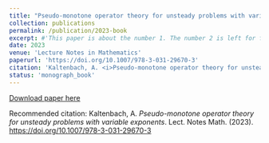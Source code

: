 ```yaml
---
title: "Pseudo-monotone operator theory for unsteady problems with variable exponents"
collection: publications
permalink: /publication/2023-book
excerpt: #'This paper is about the number 1. The number 2 is left for future work.'
date: 2023
venue: 'Lecture Notes in Mathematics'
paperurl: 'https://doi.org/10.1007/978-3-031-29670-3'
citation: 'Kaltenbach, A. <i>Pseudo-monotone operator theory for unsteady problems with variable exponents</i>. Lect. Notes Math. (2023). https://doi.org/10.1007/978-3-031-29670-3'
status: 'monograph_book'
---
```


[Download paper here](https://doi.org/10.1007/978-3-031-29670-3) 

Recommended citation: Kaltenbach, A. <i>Pseudo-monotone operator theory for unsteady problems with variable exponents</i>. Lect. Notes Math. (2023). https://doi.org/10.1007/978-3-031-29670-3
